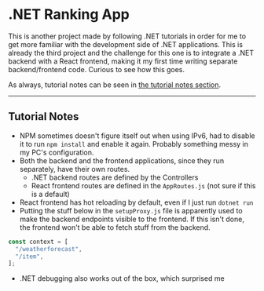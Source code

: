 # .NET Ranking App

This is another project made by following .NET tutorials in order for me to get more familiar with the development side of .NET applications. This is already the third project and the challenge for this one is to integrate a .NET backend with a React frontend, making it my first time writing separate backend/frontend code. Curious to see how this goes.

As always, tutorial notes can be seen in [the tutorial notes section](#tutorial-notes).

---

## Tutorial Notes
- NPM sometimes doesn't figure itself out when using IPv6, had to disable it to run `npm install` and enable it again. Probably something messy in my PC's configuration.
- Both the backend and the frontend applications, since they run separately, have their own routes.
  - .NET backend routes are defined by the Controllers
  - React frontend routes are defined in the `AppRoutes.js` (not sure if this is a default)
- React frontend has hot reloading by default, even if I just run `dotnet run`
- Putting the stuff below in the `setupProxy.js` file is apparently used to make the backend endpoints visible to the frontend. If this isn't done, the frontend won't be able to fetch stuff from the backend.
```javascript
const context = [
  "/weatherforecast",
  "/item",
];
```
- .NET debugging also works out of the box, which surprised me